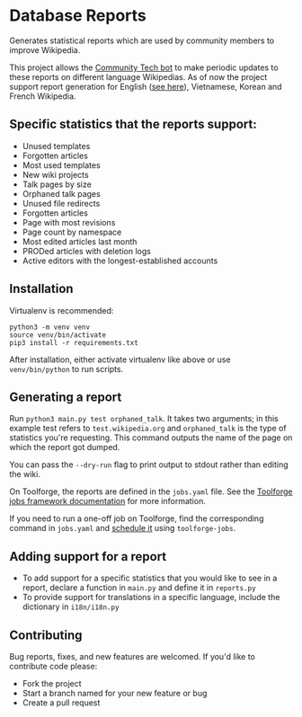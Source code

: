 # Database Reports
Generates statistical reports which are used by community members to improve Wikipedia.

This project allows the [Community Tech bot](https://en.wikipedia.org/wiki/User:Community_Tech_bot) to make periodic updates to these reports on different language Wikipedias. As of now the project support report generation for English ([see here](https://en.wikipedia.org/wiki/Wikipedia:Database_reports)), Vietnamese, Korean and French Wikipedia.

## Specific statistics that the reports support:
* Unused templates
* Forgotten articles
* Most used templates
* New wiki projects
* Talk pages by size
* Orphaned talk pages
* Unused file redirects
* Forgotten articles
* Page with most revisions
* Page count by namespace
* Most edited articles last month
* PRODed articles with deletion logs
* Active editors with the longest-established accounts

## Installation
Virtualenv is recommended:

    python3 -m venv venv
    source venv/bin/activate
    pip3 install -r requirements.txt

After installation, either activate virtualenv like above or use `venv/bin/python` to run scripts.

## Generating a report

Run ```python3 main.py test orphaned_talk```. It takes two arguments; in this example test refers to
`test.wikipedia.org` and `orphaned_talk` is the type of statistics you're requesting. This command outputs
the name of the page on which the report got dumped.

You can pass the ```--dry-run``` flag to print output to stdout rather than editing the wiki.

On Toolforge, the reports are defined in the ```jobs.yaml``` file.
See the [Toolforge jobs framework documentation](https://wikitech.wikimedia.org/wiki/Help:Toolforge/Jobs_framework) for more information.

If you need to run a one-off job on Toolforge, find the corresponding command in ```jobs.yaml``` and [schedule it](https://wikitech.wikimedia.org/wiki/Help:Toolforge/Jobs_framework#Creating_one-off_jobs) using ```toolforge-jobs```.

## Adding support for a report
* To add support for a specific statistics that you would like to see in a report, declare a function in `main.py` and define it in `reports.py`
* To provide support for translations in a specific language, include the dictionary in `i18n/i18n.py`

## Contributing
Bug reports, fixes, and new features are welcomed. If you'd like to contribute code please:
* Fork the project
* Start a branch named for your new feature or bug
* Create a pull request
